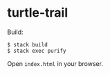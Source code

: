 # turtle-trail

Build:

    $ stack build
    $ stack exec purify

Open `index.html` in your browser.
